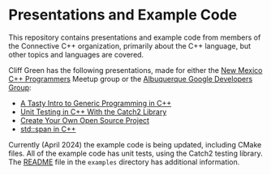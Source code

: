 # Presentations and Example Code

This repository contains presentations and example code from members of the Connective C++ organization, primarily about the C++ language, but other topics and languages are covered.

Cliff Green has the following presentations, made for either the [New Mexico C++ Programmers](https://www.meetup.com/new-mexico-cpp-programmers/) Meetup group or the [Albuquerque Google Developers Group](https://gdg.community.dev/gdg-albuquerque/):

- [A Tasty Intro to Generic Programming in C++](./presentations/ATastyIntroToGenericProgrammingInC%2B%2B.pdf)
- [Unit Testing in C++ With the Catch2 Library](https://github.com/connectivecpp/presentations/blob/main/presentations/UnitTestingC%2B%2BWithCatch2.pdf)
- [Create Your Own Open Source Project](https://github.com/connectivecpp/presentations/blob/main/presentations/CreateYourOwnOpenSourceProject.pdf)
- [std::span in C++](https://github.com/connectivecpp/presentations/blob/main/presentations/StdSpanInC%2B%2B.pdf)

Currently (April 2024) the example code is being updated, including CMake files. All of the example code has unit tests, using the Catch2 testing library. The [README](examples/README.md) file in the `examples` directory has additional information.

